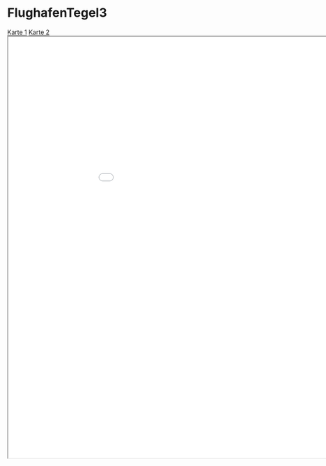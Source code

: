 # FlughafenTegel3
<head>
<meta charset="utf-8">
<style>
.iframe-container { 
    position: relative; 
    padding-bottom: 30%; /* 16x9 */ 
    padding-left:100%
    height: 100%; 
    overflow: hidden; 
    max-width: 100%; 
    height: auto; 
} 
.iframe-container iframe { 
    position: absolute; 
    top: 0; 
    left: 0; 
    width: 100%; 
    height: 100%; 
} 
</style>
</head>
<body>
<nav>
<a href="kepler.gl.html" target="iframe">Karte 1</a>
<a href="hello.html" target="iframe">Karte 2</a>
</nav>
<iframe name="iframe" src="kepler.gl.html" width="1015px" height="968px">
</iframe>
</body>
